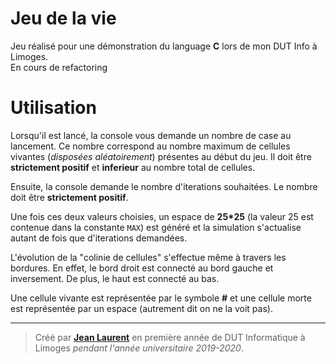 # Jeu de la vie

Jeu réalisé pour une démonstration du language **C** lors de mon DUT Info à Limoges.  
En cours de refactoring

# Utilisation

Lorsqu'il est lancé, la console vous demande un nombre de case au lancement. 
Ce nombre correspond au nombre maximum de cellules vivantes (*disposées aléatoirement*) présentes au début du jeu. 
Il doit être **strictement positif** et **inferieur** au nombre total de cellules.

Ensuite, la console demande le nombre d'iterations souhaitées. Le nombre doit être **strictement positif**.

Une fois ces deux valeurs choisies, un espace de **25\*25** (la valeur 25 est contenue dans la constante `MAX`) 
est généré et la simulation s'actualise autant de fois que d'iterations demandées.

L'évolution de la "colinie de cellules" s'effectue même à travers les bordures. 
En effet, le bord droit est connecté au bord gauche et inversement. 
De plus, le haut est connecté au bas.

Une cellule vivante est représentée par le symbole **\#** et une cellule morte est représentée par un espace (autrement dit on ne la voit pas).

------

> Créé par [**Jean Laurent**](https://github.com/jeanlrnt) en première année de DUT Informatique à Limoges *pendant l'année universitaire 2019-2020*.
